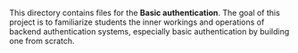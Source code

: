 This directory contains files for the **Basic authentication**. The goal of this project is to familiarize students
the inner workings and operations of backend authentication systems, especially basic authentication
by building one from scratch.
